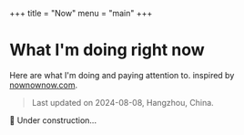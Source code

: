 +++
title = "Now"
menu = "main"
+++

# What I'm doing right now

Here are what I'm doing and paying attention to. inspired by [nownownow.com](https://nownow.com/about).

> Last updated on 2024-08-08, Hangzhou, China.

🚧 Under construction...